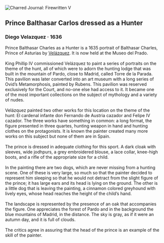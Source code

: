 <div class="artwork-of-the-day">
  <div class="container">
    <div class="img-wrapper">
      <img
        src="https://uploads2.wikiart.org/00375/images/diego-velazquez/prince-baltasar-carlos-in-hunting-dress.jpg!Large.jpg"
        alt="Charred Journal: Firewritten V" />
    </div>
    <div class="artwork-detail">
      <div class="artwork-origin"> 
        <h2 class="artwork-name">Prince Balthasar Carlos dressed as a Hunter</h2>
        <h3 class="artist">
          Diego Velazquez
                    ·  1636
        </h3>
      </div>
      <p class="description">
        <span class="artwork-description-text ng-binding" ng-bind-html="viewModel.ArtworkOfTheDay.Description | unsafe">Prince Balthasar Charles as a Hunter is a 1635 portrait of Balthasar Charles, Prince of Asturias by <a target="_blank" href="/en/diego-velazquez">Velázquez</a>. It is now held at the Museo del Prado.
<br>
<br>King Phillip IV commissioned Velázquez to paint a series of portraits on the theme of the hunt, all of which were to adorn the hunting lodge that was built in the mountain of Pardo, close to Madrid, called Torre de la Parada. This pavilion was later converted into an art museum with a long series of Ovid’s Metamorphosis, painted by Rubens. This pavilion was reserved exclusively for the Court, and no-one else had access to it. It became one of the most important collections on the subject of mythology and a variety of nudes.
<br>
<br>Velázquez painted two other works for this location on the theme of the hunt: El cardenal infante don Fernando de Austria cazador and Felipe IV cazador. The three works have something in common: a long format, the figure presented in three quartes, hunting weapon in hand and hunting clothes on the protagonists. It is known the painter created many more works on this subject but none of them are in Spain.
<br>
<br>The prince is dressed in adequate clothing for this sport. A dark cloak with sleeves, wide jodhpurs, a grey embroidered blouse, a lace collar, knee-high boots, and a rifle of the appropriate size for a child.
<br>
<br>In the painting there are two dogs, which are never missing from a hunting scene. One of these is very large, so much so that the painter decided to represent him sleeping so that he would not detract from the slight figure of the prince; it has large ears and its head is lying on the ground. The other is a little dog that is leaving the painting, a cinnamon colored greyhound with lively eyes, whose head reaches the height of the child’s hand.
<br>
<br>The landscape is represented by the presence of an oak that accompanies the figure. One appreciates the forest of Pardo and in the background the blue mountains of Madrid, in the distance. The sky is gray, as if it were an autumn day, and it is full of clouds.
<br>
<br>The critics agree in assuring that the head of the prince is an example of the skill of the painter.</span>
                        <div class="text-shadow-container" ng-show="showShadow" style=""></div>
      </p>
    </div>
  </div>

</div>
